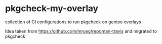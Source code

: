 # pkgcheck-my-overlay
collection of CI configurations to run pkgcheck on gentoo overlays

Idea taken from https://github.com/mrueg/repoman-travis and migrated to pkgcheck
